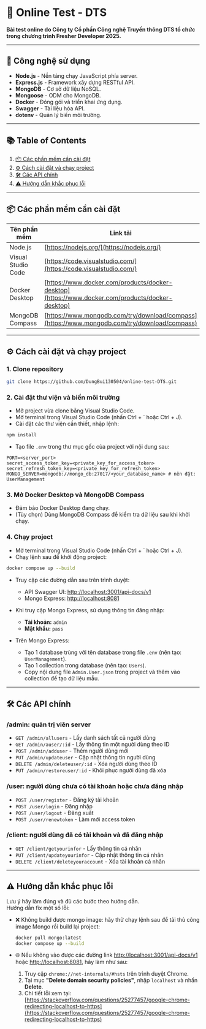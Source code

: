 # 🧪 Online Test - DTS 

**Bài test online do Công ty Cổ phần Công nghệ Truyền thông DTS tổ chức trong chương trình Fresher Developer 2025.**

---

## 🚀 Công nghệ sử dụng

- **Node.js** - Nền tảng chạy JavaScript phía server.
- **Express.js** - Framework xây dựng RESTful API.
- **MongoDB** - Cơ sở dữ liệu NoSQL.
- **Mongoose** - ODM cho MongoDB.
- **Docker** - Đóng gói và triển khai ứng dụng.
- **Swagger** - Tài liệu hóa API.
- **dotenv** - Quản lý biến môi trường.

---

## 📚 Table of Contents

1. [📦 Các phần mềm cần cài đặt](#cac-phan-mem-can-cai-dat)
2. [⚙️ Cách cài đặt và chạy project](#cach-cai-dat-va-chay-project)
3. [🛠️ Các API chính](#cac-api-chinh)
4. [⚠️ Hướng dẫn khắc phục lỗi](#huong-dan-khac-phuc-loi)

---

## 📦 Các phần mềm cần cài đặt

| Tên phần mềm      | Link tải                                                 |
|-------------------|----------------------------------------------------------|
| Node.js           | [https://nodejs.org/](https://nodejs.org/)               |
| Visual Studio Code| [https://code.visualstudio.com/](https://code.visualstudio.com/) |
| Docker Desktop    | [https://www.docker.com/products/docker-desktop](https://www.docker.com/products/docker-desktop) |
| MongoDB Compass   | [https://www.mongodb.com/try/download/compass](https://www.mongodb.com/try/download/compass) |

---

## ⚙️ Cách cài đặt và chạy project

### 1. Clone repository
```bash
git clone https://github.com/DungBui130504/online-test-DTS.git
```

### 2. Cài đặt thư viện và biến môi trường

- Mở project vừa clone bằng Visual Studio Code.
- Mở terminal trong Visual Studio Code (nhấn Ctrl + ` hoặc Ctrl + J).
- Cài đặt các thư viện cần thiết, nhập lệnh:
```bash
npm install
```

- Tạo file `.env` trong thư mục gốc của project với nội dung sau:
```env
PORT=<server_port>
secret_access_token_key=<private_key_for_access_token>
secret_refresh_token_key=<private_key_for_refresh_token>
MONGO_SERVER=mongodb://mongo_db:27017/<your_database_name> # nên đặt: UserManagement
```

### 3. Mở Docker Desktop và MongoDB Compass

- Đảm bảo Docker Desktop đang chạy.
- (Tùy chọn) Dùng MongoDB Compass để kiểm tra dữ liệu sau khi khởi chạy.

### 4. Chạy project

- Mở terminal trong Visual Studio Code (nhấn Ctrl + ` hoặc Ctrl + J).
- Chạy lệnh sau để khởi động project:
```bash
docker compose up --build
```

- Truy cập các đường dẫn sau trên trình duyệt:
  - API Swagger UI: [http://localhost:3001/api-docs/v1](http://localhost:3001/api-docs/v1)
  - Mongo Express: [http://localhost:8081](http://localhost:8081)

- Khi truy cập Mongo Express, sử dụng thông tin đăng nhập:
  - **Tài khoản:** `admin`
  - **Mật khẩu:** `pass`

- Trên Mongo Express:
  - Tạo 1 database trùng với tên database trong file `.env` (nên tạo: `UserManagement`).
  - Tạo 1 collection trong database (nên tạo: `Users`).
  - Copy nội dung file `Admin.User.json` trong project và thêm vào collection để tạo dữ liệu mẫu.

---

## 🛠️ Các API chính

### /admin: quản trị viên server
- `GET /admin/allusers` - Lấy danh sách tất cả người dùng
- `GET /admin/auser/:id` - Lấy thông tin một người dùng theo ID
- `POST /admin/adduser` - Thêm người dùng mới
- `PUT /admin/updateuser` - Cập nhật thông tin người dùng
- `DELETE /admin/deleteuser/:id` - Xóa người dùng theo ID
- `PUT /admin/restoreuser/:id` - Khôi phục người dùng đã xóa

### /user: người dùng chưa có tài khoản hoặc chưa đăng nhập
- `POST /user/register` - Đăng ký tài khoản
- `POST /user/login` - Đăng nhập
- `POST /user/logout` - Đăng xuất
- `POST /user/renewtoken` - Làm mới access token

### /client: người dùng đã có tài khoản và đã đăng nhập
- `GET /client/getyourinfor` - Lấy thông tin cá nhân
- `PUT /client/updateyourinfor` - Cập nhật thông tin cá nhân
- `DELETE /client/deleteyouraccount` - Xóa tài khoản cá nhân

---

## ⚠️ Hướng dẫn khắc phục lỗi

Lưu ý hãy làm đúng và đủ các bước theo hướng dẫn.  
Hướng dẫn fix một số lỗi:

- ❌ Không build được mongo image: hãy thử chạy lệnh sau để tải thủ công image Mongo rồi build lại project:
  ```bash
  docker pull mongo:latest
  docker compose up --build
  ```

- 🌐 Nếu không vào được các đường link [http://localhost:3001/api-docs/v1](http://localhost:3001/api-docs/v1) hoặc [http://localhost:8081](http://localhost:8081), hãy làm như sau:
  1. Truy cập `chrome://net-internals/#hsts` trên trình duyệt Chrome.
  2. Tại mục **"Delete domain security policies"**, nhập `localhost` và nhấn **Delete**.
  3. Chi tiết lỗi xem tại: [https://stackoverflow.com/questions/25277457/google-chrome-redirecting-localhost-to-https](https://stackoverflow.com/questions/25277457/google-chrome-redirecting-localhost-to-https)
